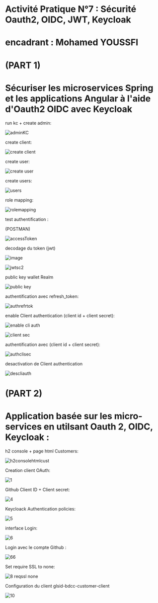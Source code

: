 # Activité Pratique N°7 : Sécurité Oauth2, OIDC, JWT, Keycloak
# encadrant : Mohamed YOUSSFI

#  (PART 1)
# Sécuriser les microservices Spring et les applications Angular à l'aide d'Oauth2 OIDC avec Keycloak


run kc + create admin:

![adminKC](https://github.com/YoussefDinar/Dinar-Youssef-JEE-2/assets/94021293/f32d4216-f5fa-4822-b71d-7197f8c7da05)

create client:

![create client](https://github.com/YoussefDinar/Dinar-Youssef-JEE-2/assets/94021293/a3de3e4a-fc49-4080-8462-266af93ae6d4)

create user:

![create user](https://github.com/YoussefDinar/Dinar-Youssef-JEE-2/assets/94021293/1b55d05b-c146-4fc1-a69a-3ce0f0830e90)


create users:

![users](https://github.com/YoussefDinar/Dinar-Youssef-JEE-2/assets/94021293/221cbf78-3378-418c-ba22-de0f1f965131)


role mapping:

![rolemapping](https://github.com/YoussefDinar/Dinar-Youssef-JEE-2/assets/94021293/e396873c-df2a-4b32-8445-fcfb0d9a56d6)


test authentification :

(POSTMAN)

![accessToken](https://github.com/YoussefDinar/Dinar-Youssef-JEE-2/assets/94021293/707c8e35-a7fe-4969-866b-28b4b49cccee)


decodage du token (jwt)

![image](https://github.com/YoussefDinar/Dinar-Youssef-JEE-2/assets/94021293/6e1388a1-6165-4b07-81fc-5a563e777b20)


![jwtsc2](https://github.com/YoussefDinar/Dinar-Youssef-JEE-2/assets/94021293/b8bb4cb5-f0e0-4115-92fe-d194b3b718b6)

public key wallet Realm

![public key](https://github.com/YoussefDinar/Dinar-Youssef-JEE-2/assets/94021293/5dd22434-5e88-434d-8f02-588ab556ea26)


authentification avec refresh_token:

![authrefrtok](https://github.com/YoussefDinar/Dinar-Youssef-JEE-2/assets/94021293/028217f2-9f1c-411c-b3c3-ea8051da2836)


enable Client authentication (client id + client secret):

![enable cli auth](https://github.com/YoussefDinar/Dinar-Youssef-JEE-2/assets/94021293/98fa2845-1e99-4523-ad38-bba214babcf3)


![client sec](https://github.com/YoussefDinar/Dinar-Youssef-JEE-2/assets/94021293/a3ee7088-bcb4-4c20-a81d-5171d162efff)


authentification avec (client id + client secret):

![authclisec](https://github.com/YoussefDinar/Dinar-Youssef-JEE-2/assets/94021293/56ffaaa4-3fcc-4ff4-8058-4f80a3cb91bf)


desactivation de Client authentication

![descliauth](https://github.com/YoussefDinar/Dinar-Youssef-JEE-2/assets/94021293/0e2c5d8c-71ad-4c0b-bcd7-e21657f9c93b)




#  (PART 2)

# Application basée sur les micro-services en utilsant Oauth 2, OIDC, Keycloak :



h2 console + page html Customers:

![h2consolehtmlcust](https://github.com/YoussefDinar/Dinar-Youssef-JEE-2/assets/94021293/7e5db0aa-4719-4a73-be83-5b18aac93feb)


Creation client OAuth:

![1](https://github.com/YoussefDinar/Dinar-Youssef-JEE-2/assets/94021293/bd17f811-fc9c-44f5-b369-0e167c9ea7fd)

Github Client ID + Client secret:

![4](https://github.com/YoussefDinar/Dinar-Youssef-JEE-2/assets/94021293/5922f275-4db2-4598-8f50-5f7b1026095b)


Keycloack Authentication policies:

![5](https://github.com/YoussefDinar/Dinar-Youssef-JEE-2/assets/94021293/fcecdc52-2608-47d2-813d-56b96e4f0996)


interface Login:

![6](https://github.com/YoussefDinar/Dinar-Youssef-JEE-2/assets/94021293/6aa94f19-6c43-4928-bd3f-c3c7c830324c)


Login avec le compte Github :

![66](https://github.com/YoussefDinar/Dinar-Youssef-JEE-2/assets/94021293/fb369357-3501-4e37-ab46-ea1163705519)


Set require SSL to none:

![8 reqssl none](https://github.com/YoussefDinar/Dinar-Youssef-JEE-2/assets/94021293/0965b7c1-d3af-40ce-8831-3641b3dcd68e)


Configuration du client glsid-bdcc-customer-client

![10 ](https://github.com/YoussefDinar/Dinar-Youssef-JEE-2/assets/94021293/8c30abbc-13a5-421e-a1f1-4c2e02fc3a41)







